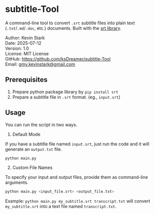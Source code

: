 # subtitle-Tool
A command-line tool to convert `.srt` subtitle files into plain text (`.txt`/`.md`/`.doc`, etc.) documents. Built with the [srt library](https://pypi.org/project/srt/). 

Author: Kevin Stark  
Date: 2025-07-12  
Version: 1.0  
License: MIT License  
GitHub: https://github.com/ksDreamer/subtitle-Tool  
Email: gmy.kevinstark@gmail.com

## Prerequisites
1. Prepare python package library by `pip install srt`
2. Prepare a subtitle file in `.srt` format. (eg., `input.srt`)

## Usage
You can run the script in two ways.

1. Default Mode

If you have a subtitle file named `input.srt`, just run the code and it will generate an `output.txt` file.

```Bash
python main.py
```
2. Custom File Names

To specify your input and output files, provide them as command-line arguments.

```Bash
python main.py <input_file.srt> <output_file.txt>
```
Example: `python main.py my_subtitle.srt transcript.txt` will convert `my_subtitle.srt` into a text file named `transcript.txt`.